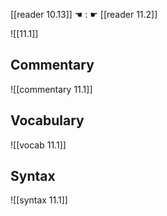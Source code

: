 [[reader 10.13]] ☚ : ☛ [[reader 11.2]]

![[11.1]]

## Commentary

![[commentary 11.1]]

## Vocabulary

![[vocab 11.1]]

## Syntax

![[syntax 11.1]]

